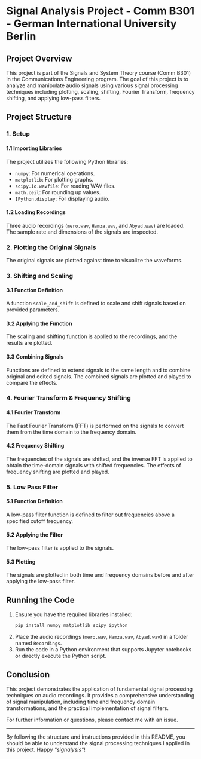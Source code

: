 
# Signal Analysis Project - Comm B301 - German International University Berlin

## Project Overview

This project is part of the Signals and System Theory course (Comm B301) in the Communications Engineering program. The goal of this project is to analyze and manipulate audio signals using various signal processing techniques including plotting, scaling, shifting, Fourier Transform, frequency shifting, and applying low-pass filters.

## Project Structure

### 1. Setup

#### 1.1 Importing Libraries
The project utilizes the following Python libraries:
- `numpy`: For numerical operations.
- `matplotlib`: For plotting graphs.
- `scipy.io.wavfile`: For reading WAV files.
- `math.ceil`: For rounding up values.
- `IPython.display`: For displaying audio.

#### 1.2 Loading Recordings
Three audio recordings (`mero.wav`, `Hamza.wav`, and `Abyad.wav`) are loaded. The sample rate and dimensions of the signals are inspected.

### 2. Plotting the Original Signals
The original signals are plotted against time to visualize the waveforms.

### 3. Shifting and Scaling

#### 3.1 Function Definition
A function `scale_and_shift` is defined to scale and shift signals based on provided parameters.

#### 3.2 Applying the Function
The scaling and shifting function is applied to the recordings, and the results are plotted.

#### 3.3 Combining Signals
Functions are defined to extend signals to the same length and to combine original and edited signals. The combined signals are plotted and played to compare the effects.

### 4. Fourier Transform & Frequency Shifting

#### 4.1 Fourier Transform
The Fast Fourier Transform (FFT) is performed on the signals to convert them from the time domain to the frequency domain.

#### 4.2 Frequency Shifting
The frequencies of the signals are shifted, and the inverse FFT is applied to obtain the time-domain signals with shifted frequencies. The effects of frequency shifting are plotted and played.

### 5. Low Pass Filter

#### 5.1 Function Definition
A low-pass filter function is defined to filter out frequencies above a specified cutoff frequency.

#### 5.2 Applying the Filter
The low-pass filter is applied to the signals.

#### 5.3 Plotting
The signals are plotted in both time and frequency domains before and after applying the low-pass filter.

## Running the Code
1. Ensure you have the required libraries installed:
   ```bash
   pip install numpy matplotlib scipy ipython
   ```
2. Place the audio recordings (`mero.wav`, `Hamza.wav`, `Abyad.wav`) in a folder named `Recordings`.
3. Run the code in a Python environment that supports Jupyter notebooks or directly execute the Python script.

## Conclusion
This project demonstrates the application of fundamental signal processing techniques on audio recordings. It provides a comprehensive understanding of signal manipulation, including time and frequency domain transformations, and the practical implementation of signal filters.

For further information or questions, please contact me with an issue.

---

By following the structure and instructions provided in this README, you should be able to understand the signal processing techniques I applied in this project. Happy *"signalysis"*!
